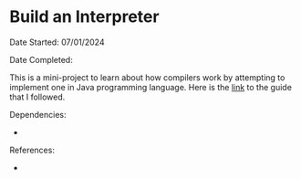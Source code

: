 # Build an Interpreter

Date Started: 07/01/2024

Date Completed:

This is a mini-project to learn about how compilers work by attempting to implement one in Java programming language. Here is the [link](https://www.craftinginterpreters.com/contents.html) to the guide that I followed.

Dependencies:

- 

References:

- 
